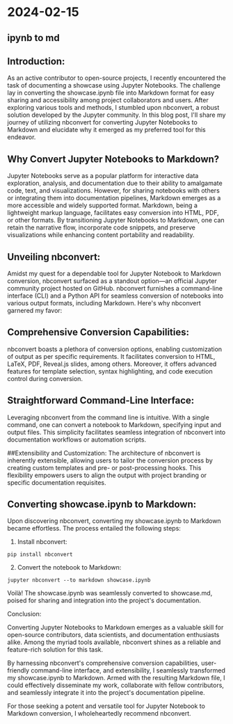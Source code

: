 # 2024-02-15
## ipynb to md

## Introduction:

As an active contributor to open-source projects, I recently encountered the task of documenting a showcase using Jupyter Notebooks. The challenge lay in converting the showcase.ipynb file into Markdown format for easy sharing and accessibility among project collaborators and users. After exploring various tools and methods, I stumbled upon nbconvert, a robust solution developed by the Jupyter community. In this blog post, I'll share my journey of utilizing nbconvert for converting Jupyter Notebooks to Markdown and elucidate why it emerged as my preferred tool for this endeavor.

## Why Convert Jupyter Notebooks to Markdown?

Jupyter Notebooks serve as a popular platform for interactive data exploration, analysis, and documentation due to their ability to amalgamate code, text, and visualizations. However, for sharing notebooks with others or integrating them into documentation pipelines, Markdown emerges as a more accessible and widely supported format. Markdown, being a lightweight markup language, facilitates easy conversion into HTML, PDF, or other formats. By transitioning Jupyter Notebooks to Markdown, one can retain the narrative flow, incorporate code snippets, and preserve visualizations while enhancing content portability and readability.

## Unveiling nbconvert:

Amidst my quest for a dependable tool for Jupyter Notebook to Markdown conversion, nbconvert surfaced as a standout option—an official Jupyter community project hosted on GitHub. nbconvert furnishes a command-line interface (CLI) and a Python API for seamless conversion of notebooks into various output formats, including Markdown. Here's why nbconvert garnered my favor:

## Comprehensive Conversion Capabilities:
nbconvert boasts a plethora of conversion options, enabling customization of output as per specific requirements. It facilitates conversion to HTML, LaTeX, PDF, Reveal.js slides, among others. Moreover, it offers advanced features for template selection, syntax highlighting, and code execution control during conversion.

## Straightforward Command-Line Interface:
Leveraging nbconvert from the command line is intuitive. With a single command, one can convert a notebook to Markdown, specifying input and output files. This simplicity facilitates seamless integration of nbconvert into documentation workflows or automation scripts.

##Extensibility and Customization:
The architecture of nbconvert is inherently extensible, allowing users to tailor the conversion process by creating custom templates and pre- or post-processing hooks. This flexibility empowers users to align the output with project branding or specific documentation requisites.

## Converting showcase.ipynb to Markdown:

Upon discovering nbconvert, converting my showcase.ipynb to Markdown became effortless. The process entailed the following steps:

1. Install nbconvert:
```
pip install nbconvert
```
2. Convert the notebook to Markdown:
```
jupyter nbconvert --to markdown showcase.ipynb
```

Voilà! The showcase.ipynb was seamlessly converted to showcase.md, poised for sharing and integration into the project's documentation.

Conclusion:

Converting Jupyter Notebooks to Markdown emerges as a valuable skill for open-source contributors, data scientists, and documentation enthusiasts alike. Among the myriad tools available, nbconvert shines as a reliable and feature-rich solution for this task.

By harnessing nbconvert's comprehensive conversion capabilities, user-friendly command-line interface, and extensibility, I seamlessly transformed my showcase.ipynb to Markdown. Armed with the resulting Markdown file, I could effectively disseminate my work, collaborate with fellow contributors, and seamlessly integrate it into the project's documentation pipeline.

For those seeking a potent and versatile tool for Jupyter Notebook to Markdown conversion, I wholeheartedly recommend nbconvert.
